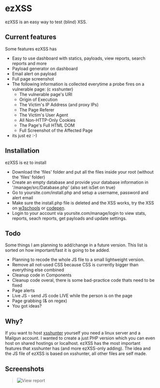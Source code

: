 # ezXSS
ezXSS is an easy way to test (blind) XSS.

## Current features
Some features ezXSS has

* Easy to use dashboard with statics, payloads, view reports, search reports and more
* Payload generator on dashboard
* Email alert on payload
* Full page screenshot
* The following information is collected everytime a probe fires on a vulnerable page: (c xsshunter)
    * The vulnerable page's URI 
    * Origin of Execution 
    * The Victim's IP Address (and proxy IPs)
    * The Page Referer 
    * The Victim's User Agent 
    * All Non-HTTP-Only Cookies 
    * The Page's Full HTML DOM 
    * Full Screenshot of the Affected Page 
* its just ez :-)

## Installation
ezXSS is ez to install

* Download the 'files' folder and put all the files inside your root (without the 'files' folder)
* Create an empty database and provide your database information in '/manage/src/Database.php' (also set isSet on true)
* Go to yoursite.com/install.php and setup a username, password and alert email
* Make sure the install.php file is deleted and the XSS works, try the XSS on [w3schools](https://www.w3schools.com/html/tryit.asp?filename=tryhtml_intro) or [codepen](https://codepen.io).
* Login to your account via yoursite.com/manage/login to view stats, reports, seach reports, get payloads and update settings.

## Todo
Some things I am planning to add/change in a future version. This list is sorted on how important/fast it is going to be added.

* Planning to recode the whole JS file to a small lightweight version.
* Remove all not-used CSS because CSS is currently bigger than everything else combined
* Cleanup code in Components
* Cleanup code overal, there is some bad-practice code thats need to be fixed
* Page alerts
* Live JS - send JS code LIVE while the person is on the page
* Page grabbing (& on regex)
* You got ideas?

## Why?
If you want to host [xsshunter](https://github.com/mandatoryprogrammer/xsshunter) yourself you need a linux server and a Mailgun account. I wanted to create a just PHP version which you can even host on shared hostings or localhost. ezXSS has the most important features that xsshunter has (and more ezXSS-only adding). The idea and the JS file of ezXSS is based on xsshunter, all other files are self made.

## Screenshots
> ![View report](http://i.imgur.com/FXbaFkD.png)
